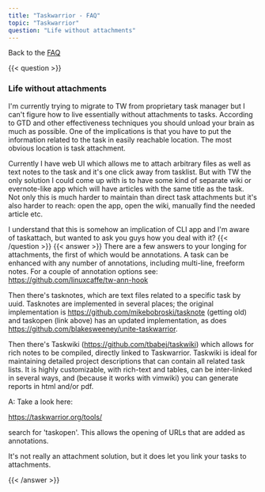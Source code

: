 ```yaml
---
title: "Taskwarrior - FAQ"
topic: "Taskwarrior"
question: "Life without attachments"
---
```


Back to the [FAQ](/support/faq)

{{< question >}}
### Life without attachments

I'm currently trying to migrate to TW from proprietary task manager but I can't figure how to live essentially without attachments to tasks. According to GTD and other effectiveness techniques you should unload your brain as much as possible. One of the implications is that you have to put the information related to the task in easily reachable location. The most obvious location is task attachment.

Currently I have web UI which allows me to attach arbitrary files as well as text notes to the task and it's one click away from tasklist. But with TW the only solution I could come up with is to have some kind of separate wiki or evernote-like app which will have articles with the same title as the task. Not only this is much harder to maintain than direct task attachments but it's also harder to reach: open the app, open the wiki, manually find the needed article etc.

I understand that this is somehow an implication of CLI app and I'm aware of taskattach, but wanted to ask you guys how you deal with it?
{{< /question >}}
{{< answer >}}
There are a few answers to your longing for attachments, the first of which would be annotations. A task can be enhanced with any number of annotations, including multi-line, freeform notes. For a couple of annotation options see: https://github.com/linuxcaffe/tw-ann-hook 

Then there's tasknotes, which are text files related to a specific task by uuid. Tasknotes are implemented in several places; the original implementation is https://github.com/mikebobroski/tasknote (getting old) and taskopen (link above) has an updated implementation, as does https://github.com/blakesweeney/unite-taskwarrior.

Then there's Taskwiki (https://github.com/tbabej/taskwiki) which allows for rich notes to be compiled, directly linked to Taskwarrior. Taskwiki is ideal for maintaining detailed project descriptions that can contain all related task lists. It is highly customizable, with rich-text and tables, can be inter-linked in several ways, and (because it works with vimwiki) you can generate reports in html and/or pdf.

A: Take a look here:

https://taskwarrior.org/tools/

search for 'taskopen'.
This allows the opening of URLs that are added as annotations.

It's not really an attachment solution, but it does let you link your tasks to attachments.

{{< /answer >}}
